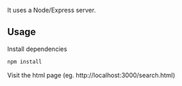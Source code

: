 It uses a Node/Express server. 

## Usage

Install dependencies

```bash
npm install
```

Visit the html page (eg. http://localhost:3000/search.html)
